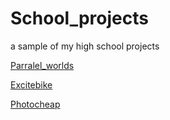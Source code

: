 # School_projects
a sample of my high school projects

[Parralel_worlds](https://github.com/Eclynos/School_projects/blob/Excitebike/README.md)



[Excitebike](School_projetcs/Excitebike)



[Photocheap](School_projetcs/Photocheap)



